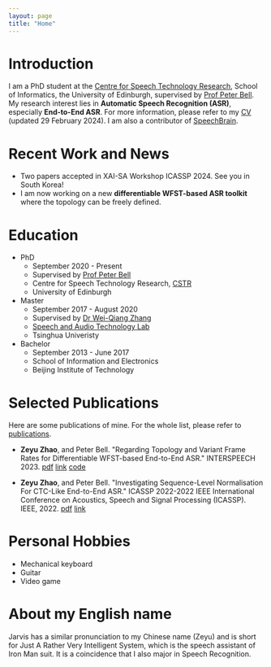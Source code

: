 ```yaml
---
layout: page
title: "Home"
---
```


# Introduction

I am a PhD student at the [Centre for Speech Technology Research](https://www.cstr.ed.ac.uk/), School of Informatics, the University of Edinburgh, supervised by [Prof Peter Bell](https://homepages.inf.ed.ac.uk/pbell1/). 
My research interest lies in **Automatic Speech Recognition (ASR)**, especially **End-to-End ASR**. For more information, please refer to my [CV](https://zhaozeyu1995.github.io/pdf/cv.pdf) (updated 29 February 2024).
I am also a contributor of [SpeechBrain](https://speechbrain.github.io/).

# Recent Work and News

* Two papers accepted in XAI-SA Workshop ICASSP 2024. See you in South Korea!
* I am now working on a new **differentiable WFST-based ASR toolkit** where the topology can be freely defined.

# Education 

* PhD 
  * September 2020 - Present
  * Supervised by [Prof Peter Bell](https://homepages.inf.ed.ac.uk/pbell1/)
  * Centre for Speech Technology Research, [CSTR](https://www.cstr.ed.ac.uk/)
  * University of Edinburgh
* Master
  * September 2017 - August 2020
  * Supervised by [Dr Wei-Qiang Zhang](https://sites.google.com/site/weiqzhang/Home)
  * [Speech and Audio Technology Lab](http://web.ee.tsinghua.edu.cn/satlab/en/index.htm)
  * Tsinghua Univeristy
* Bachelor
  * September 2013 - June 2017
  * School of Information and Electronics
  * Beijing Institute of Technology

# Selected Publications

Here are some publications of mine. For the whole list, please refer to [publications](https://zhaozeyu1995.github.io/publications).

* **Zeyu Zhao**, and Peter Bell. "Regarding Topology and Variant Frame Rates for Differentiable WFST-based End-to-End ASR." INTERSPEECH 2023. [pdf](https://zhaozeyu1995.github.io/pdf/interspeech2023-1.pdf) [link](https://www.isca-speech.org/archive/interspeech_2023/zhao23f_interspeech.html) [code](https://github.com/ZhaoZeyu1995/Waterfall)

* **Zeyu Zhao**, and Peter Bell. "Investigating Sequence-Level Normalisation For CTC-Like End-to-End ASR." ICASSP 2022-2022 IEEE International Conference on Acoustics, Speech and Signal Processing (ICASSP). IEEE, 2022. [pdf](https://zhaozeyu1995.github.io/pdf/Investigating_Sequence-Level_Normalisation_For_CTC-Like_End-to-End_ASR.pdf) [link](https://ieeexplore.ieee.org/abstract/document/9746821)


# Personal Hobbies

* Mechanical keyboard
* Guitar 
* Video game

# About my English name

Jarvis has a similar pronunciation to my Chinese name (Zeyu) and is short for Just A Rather Very Intelligent System, which is the speech assistant of Iron Man suit. It is a coincidence that I also major in Speech Recognition.